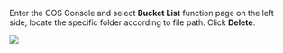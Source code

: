 Enter the COS Console and select **Bucket List** function page on the left side, locate the specific folder according to file path. Click **Delete**.

![](https://mc.qcloudimg.com/static/img/5580294b56889bdce5eab01487434b56/image.png)


